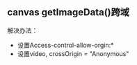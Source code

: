 
##  canvas getImageData()跨域
解决办法：
* 设置Access-control-allow-orgin:*
* 设置video, crossOrigin = "Anonymous"

